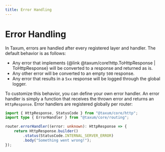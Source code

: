 ```yaml
---
title: Error Handling
---
```


# Error Handling

In Taxum, errors are handled after every registered layer and handler. The default behavior is as follows:

- Any error that implements {@link @taxum/core!http.ToHttpResponse | ToHttpResponse} will be converted to a response
  and returned as is.
- Any other error will be converted to an empty `500` response.
- Any error that results in a `5xx` response will be logged through the global logger.

To customize this behavior, you can define your own error handler. An error handler is simply a function that receives
the thrown error and returns an `HttpResponse`. Error handlers are registered globally per router:

```ts
import { HttpResponse, StatusCode } from "@taxum/core/http";
import type { ErrorHandler } from "@taxum/core/routing";

router.errorHandler((error: unknown): HttpResponse => {
    return HttpResponse.builder()
        .status(StatusCode.INTERNAL_SERVER_ERROR)
        .body("Something went wrong!");
});
```
